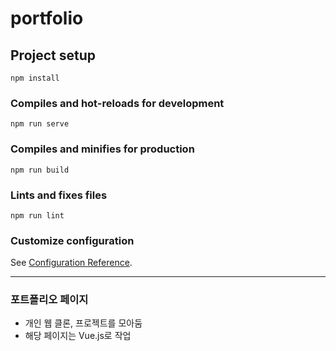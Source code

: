 # portfolio

## Project setup
```
npm install
```

### Compiles and hot-reloads for development
```
npm run serve
```

### Compiles and minifies for production
```
npm run build
```

### Lints and fixes files
```
npm run lint
```

### Customize configuration
See [Configuration Reference](https://cli.vuejs.org/config/).

-------------
### 포트폴리오 페이지
- 개인 웹 클론, 프로젝트를 모아둠
- 해당 페이지는 Vue.js로 작업
